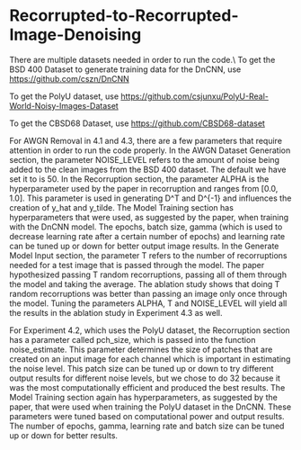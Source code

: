 # Recorrupted-to-Recorrupted-Image-Denoising
There are multiple datasets needed in order to run the code.\\
To get the BSD 400 Dataset to generate training data for the DnCNN, use https://github.com/cszn/DnCNN

To get the PolyU dataset, use https://github.com/csjunxu/PolyU-Real-World-Noisy-Images-Dataset

To get the CBSD68 Dataset, use https://github.com/CBSD68-dataset

For AWGN Removal in 4.1 and 4.3, there are a few parameters that require attention in order to run the code properly. In the AWGN Dataset Generation section, the parameter NOISE_LEVEL refers to the amount of noise being added to the clean images from the BSD 400 dataset. The default we have set it to is 50.
In the Recorruption section, the parameter ALPHA is the hyperparameter used by the paper in recorruption and ranges from [0.0, 1.0]. This parameter is used in generating D^T and D^{-1} and influences the creation of y_hat and y_tilde. The Model Training section has hyperparameters that were used, as suggested by the paper, when training with the DnCNN model.
The epochs, batch size, gamma (which is used to decrease learning rate after a certain number of epochs) and learning rate can be tuned up or down for better output image results. In the Generate Model Input section, the parameter T refers to the number of recorruptions needed for a test image that is passed through the model. The paper hypothesized passing T random recorruptions, passing all of them through the model and taking the average.
The ablation study shows that doing T random recorruptions was better than passing an image only once through the model. Tuning the parameters ALPHA, T and NOISE_LEVEL will yield all the results in the ablation study in Experiment 4.3 as well.


For Experiment 4.2, which uses the PolyU dataset, the Recorruption section has a parameter called pch_size, which is passed into the function noise_estimate. This parameter determines the size of patches that are created on an input image for each channel which is important in estimating the noise level. This patch size can be tuned up or down to try different output results for different noise levels, but we chose to do 32 because it was the most computationally efficient and produced the best results. The Model Training section again has hyperparameters, as suggested by the paper, that were used when training the PolyU dataset in the DnCNN.
These parameters were tuned based on computational power and output results. The number of epochs, gamma, learning rate and batch size can be tuned up or down for better results.

